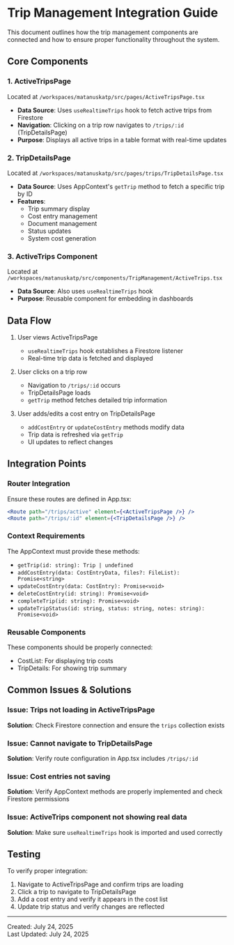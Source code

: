 # Trip Management Integration Guide

This document outlines how the trip management components are connected and how to ensure proper functionality throughout the system.

## Core Components

### 1. ActiveTripsPage

Located at `/workspaces/matanuskatp/src/pages/ActiveTripsPage.tsx`

- **Data Source**: Uses `useRealtimeTrips` hook to fetch active trips from Firestore
- **Navigation**: Clicking on a trip row navigates to `/trips/:id` (TripDetailsPage)
- **Purpose**: Displays all active trips in a table format with real-time updates

### 2. TripDetailsPage

Located at `/workspaces/matanuskatp/src/pages/trips/TripDetailsPage.tsx`

- **Data Source**: Uses AppContext's `getTrip` method to fetch a specific trip by ID
- **Features**:
  - Trip summary display
  - Cost entry management
  - Document management
  - Status updates
  - System cost generation

### 3. ActiveTrips Component

Located at `/workspaces/matanuskatp/src/components/TripManagement/ActiveTrips.tsx`

- **Data Source**: Also uses `useRealtimeTrips` hook
- **Purpose**: Reusable component for embedding in dashboards

## Data Flow

1. User views ActiveTripsPage
   - `useRealtimeTrips` hook establishes a Firestore listener
   - Real-time trip data is fetched and displayed
   
2. User clicks on a trip row
   - Navigation to `/trips/:id` occurs
   - TripDetailsPage loads
   - `getTrip` method fetches detailed trip information
   
3. User adds/edits a cost entry on TripDetailsPage
   - `addCostEntry` or `updateCostEntry` methods modify data
   - Trip data is refreshed via `getTrip`
   - UI updates to reflect changes

## Integration Points

### Router Integration

Ensure these routes are defined in App.tsx:

```jsx
<Route path="/trips/active" element={<ActiveTripsPage />} />
<Route path="/trips/:id" element={<TripDetailsPage />} />
```

### Context Requirements

The AppContext must provide these methods:
- `getTrip(id: string): Trip | undefined`
- `addCostEntry(data: CostEntryData, files?: FileList): Promise<string>`
- `updateCostEntry(data: CostEntry): Promise<void>`
- `deleteCostEntry(id: string): Promise<void>`
- `completeTrip(id: string): Promise<void>`
- `updateTripStatus(id: string, status: string, notes: string): Promise<void>`

### Reusable Components

These components should be properly connected:
- CostList: For displaying trip costs
- TripDetails: For showing trip summary

## Common Issues & Solutions

### Issue: Trips not loading in ActiveTripsPage
**Solution**: Check Firestore connection and ensure the `trips` collection exists

### Issue: Cannot navigate to TripDetailsPage
**Solution**: Verify route configuration in App.tsx includes `/trips/:id`

### Issue: Cost entries not saving
**Solution**: Verify AppContext methods are properly implemented and check Firestore permissions

### Issue: ActiveTrips component not showing real data
**Solution**: Make sure `useRealtimeTrips` hook is imported and used correctly

## Testing

To verify proper integration:
1. Navigate to ActiveTripsPage and confirm trips are loading
2. Click a trip to navigate to TripDetailsPage
3. Add a cost entry and verify it appears in the cost list
4. Update trip status and verify changes are reflected

---

Created: July 24, 2025  
Last Updated: July 24, 2025
